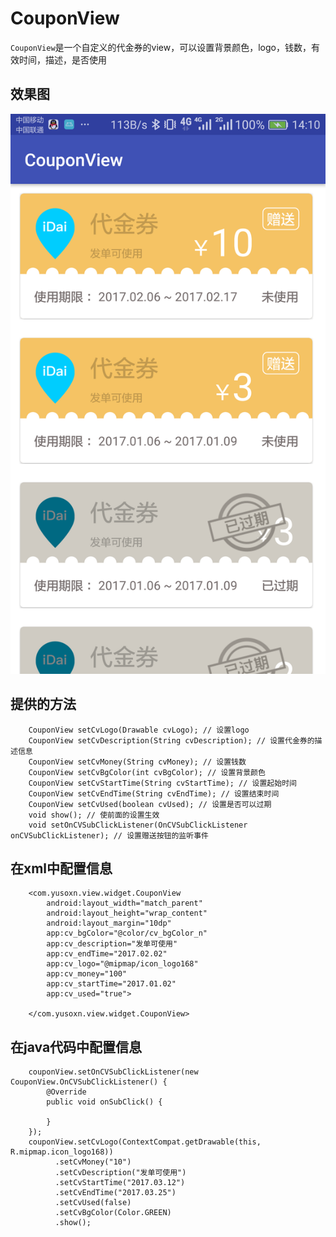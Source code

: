 # CouponView
`CouponView`是一个自定义的代金券的view，可以设置背景颜色，logo，钱数，有效时间，描述，是否使用

## 效果图
![view](/screenshot/screen.png)

## 提供的方法

        CouponView setCvLogo(Drawable cvLogo); // 设置logo
        CouponView setCvDescription(String cvDescription); // 设置代金券的描述信息
        CouponView setCvMoney(String cvMoney); // 设置钱数
        CouponView setCvBgColor(int cvBgColor); // 设置背景颜色
        CouponView setCvStartTime(String cvStartTime); // 设置起始时间
        CouponView setCvEndTime(String cvEndTime); // 设置结束时间
        CouponView setCvUsed(boolean cvUsed); // 设置是否可以过期
        void show(); // 使前面的设置生效
        void setOnCVSubClickListener(OnCVSubClickListener onCVSubClickListener); // 设置赠送按钮的监听事件

## 在xml中配置信息

        <com.yusoxn.view.widget.CouponView
            android:layout_width="match_parent"
            android:layout_height="wrap_content"
            android:layout_margin="10dp"
            app:cv_bgColor="@color/cv_bgColor_n"
            app:cv_description="发单可使用"
            app:cv_endTime="2017.02.02"
            app:cv_logo="@mipmap/icon_logo168"
            app:cv_money="100"
            app:cv_startTime="2017.01.02"
            app:cv_used="true">

        </com.yusoxn.view.widget.CouponView>


## 在java代码中配置信息

        couponView.setOnCVSubClickListener(new CouponView.OnCVSubClickListener() {
            @Override
            public void onSubClick() {

            }
        });
        couponView.setCvLogo(ContextCompat.getDrawable(this, R.mipmap.icon_logo168))
              .setCvMoney("10")
              .setCvDescription("发单可使用")
              .setCvStartTime("2017.03.12")
              .setCvEndTime("2017.03.25")
              .setCvUsed(false)
              .setCvBgColor(Color.GREEN)
              .show();
